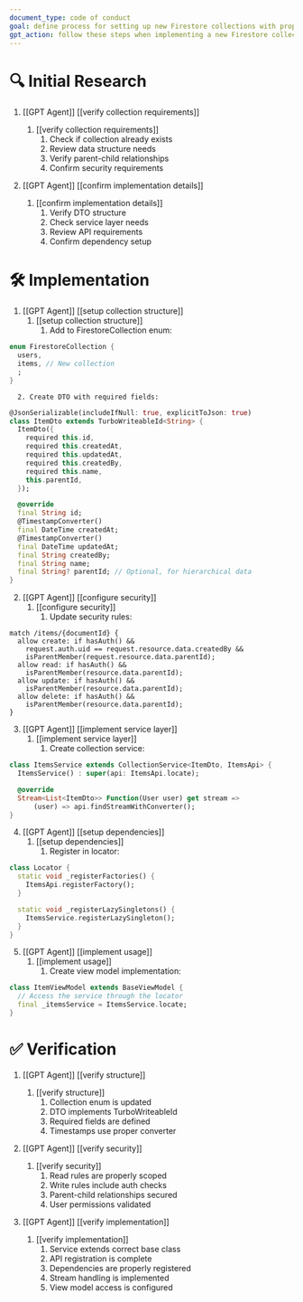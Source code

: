 ```yaml
---
document_type: code of conduct
goal: define process for setting up new Firestore collections with proper architecture
gpt_action: follow these steps when implementing a new Firestore collection
---
```


# 🔍 Initial Research

1. [[GPT Agent]] [[verify collection requirements]]
   1. [[verify collection requirements]]
      1. Check if collection already exists
      2. Review data structure needs
      3. Verify parent-child relationships
      4. Confirm security requirements

2. [[GPT Agent]] [[confirm implementation details]]
   1. [[confirm implementation details]]
      1. Verify DTO structure
      2. Check service layer needs
      3. Review API requirements
      4. Confirm dependency setup

# 🛠️ Implementation

1. [[GPT Agent]] [[setup collection structure]]
   1. [[setup collection structure]]
      1. Add to FirestoreCollection enum:
```dart
enum FirestoreCollection {
  users,
  items, // New collection
  ;
}
```
      2. Create DTO with required fields:
```dart
@JsonSerializable(includeIfNull: true, explicitToJson: true)
class ItemDto extends TurboWriteableId<String> {
  ItemDto({
    required this.id,
    required this.createdAt,
    required this.updatedAt,
    required this.createdBy,
    required this.name,
    this.parentId,
  });

  @override
  final String id;
  @TimestampConverter()
  final DateTime createdAt;
  @TimestampConverter()
  final DateTime updatedAt;
  final String createdBy;
  final String name;
  final String? parentId; // Optional, for hierarchical data
}
```

2. [[GPT Agent]] [[configure security]]
   1. [[configure security]]
      1. Update security rules:
```
match /items/{documentId} {
  allow create: if hasAuth() && 
    request.auth.uid == request.resource.data.createdBy && 
    isParentMember(request.resource.data.parentId);
  allow read: if hasAuth() && 
    isParentMember(resource.data.parentId);
  allow update: if hasAuth() && 
    isParentMember(resource.data.parentId);
  allow delete: if hasAuth() && 
    isParentMember(resource.data.parentId);
}
```

3. [[GPT Agent]] [[implement service layer]]
   1. [[implement service layer]]
      1. Create collection service:
```dart
class ItemsService extends CollectionService<ItemDto, ItemsApi> {
  ItemsService() : super(api: ItemsApi.locate);

  @override
  Stream<List<ItemDto>> Function(User user) get stream =>
      (user) => api.findStreamWithConverter();
}
```

4. [[GPT Agent]] [[setup dependencies]]
   1. [[setup dependencies]]
      1. Register in locator:
```dart
class Locator {
  static void _registerFactories() {
    ItemsApi.registerFactory();
  }

  static void _registerLazySingletons() {
    ItemsService.registerLazySingleton();
  }
}
```

5. [[GPT Agent]] [[implement usage]]
   1. [[implement usage]]
      1. Create view model implementation:
```dart
class ItemViewModel extends BaseViewModel {
  // Access the service through the locator
  final _itemsService = ItemsService.locate;
}
```

# ✅ Verification

1. [[GPT Agent]] [[verify structure]]
   1. [[verify structure]]
      1. Collection enum is updated
      2. DTO implements TurboWriteableId
      3. Required fields are defined
      4. Timestamps use proper converter

2. [[GPT Agent]] [[verify security]]
   1. [[verify security]]
      1. Read rules are properly scoped
      2. Write rules include auth checks
      3. Parent-child relationships secured
      4. User permissions validated

3. [[GPT Agent]] [[verify implementation]]
   1. [[verify implementation]]
      1. Service extends correct base class
      2. API registration is complete
      3. Dependencies are properly registered
      4. Stream handling is implemented
      5. View model access is configured 
